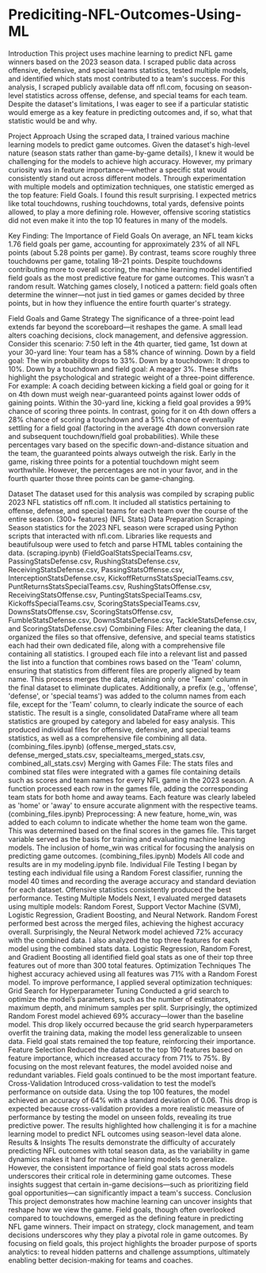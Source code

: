 # Prediciting-NFL-Outcomes-Using-ML
Introduction
This project uses machine learning to predict NFL game winners based on the 2023 season data. I scraped public data across offensive, defensive, and special teams statistics, tested multiple models, and identified which stats most contributed to a team's success.
For this analysis, I scraped publicly available data off nfl.com, focusing on season-level statistics across offense, defense, and special teams for each team. Despite the dataset's limitations, I was eager to see if a particular statistic would emerge as a key feature in predicting outcomes and, if so, what that statistic would be and why.

Project Approach
Using the scraped data, I trained various machine learning models to predict game outcomes. Given the dataset's high-level nature (season stats rather than game-by-game details), I knew it would be challenging for the models to achieve high accuracy. However, my primary curiosity was in feature importance—whether a specific stat would consistently stand out across different models.
Through experimentation with multiple models and optimization techniques, one statistic emerged as the top feature: Field Goals. I found this result surprising. I expected metrics like total touchdowns, rushing touchdowns, total yards, defensive points allowed, to play a more defining role. However, offensive scoring statistics did not even make it into the top 10 features in many of the models.

Key Finding: The Importance of Field Goals
On average, an NFL team kicks 1.76 field goals per game, accounting for approximately 23% of all NFL points (about 5.28 points per game). By contrast, teams score roughly three touchdowns per game, totaling 18–21 points. Despite touchdowns contributing more to overall scoring, the machine learning model identified field goals as the most predictive feature for game outcomes.
This wasn’t a random result. Watching games closely, I noticed a pattern: field goals often determine the winner—not just in tied games or games decided by three points, but in how they influence the entire fourth quarter's strategy.

Field Goals and Game Strategy
The significance of a three-point lead extends far beyond the scoreboard—it reshapes the game. A small lead alters coaching decisions, clock management, and defensive aggression.
Consider this scenario:
7:50 left in the 4th quarter, tied game, 1st down at your 30-yard line: Your team has a 58% chance of winning.
Down by a field goal: The win probability drops to 33%.
Down by a touchdown: It drops to 10%.
Down by a touchdown and field goal: A meager 3%.
These shifts highlight the psychological and strategic weight of a three-point difference. For example:
A coach deciding between kicking a field goal or going for it on 4th down must weigh near-guaranteed points against lower odds of gaining points.
Within the 30-yard line, kicking a field goal provides a 99% chance of scoring three points. In contrast, going for it on 4th down offers a 28% chance of scoring a touchdown and a 51% chance of eventually settling for a field goal (factoring in the average 4th down conversion rate and subsequent touchdown/field goal probabilities). While these percentages vary based on the specific down-and-distance situation and the team, the guaranteed points always outweigh the risk.
Early in the game, risking three points for a potential touchdown might seem worthwhile. However, the percentages are not in your favor, and in the fourth quarter those three points can be game-changing.

Dataset
The dataset used for this analysis was compiled by scraping public 2023 NFL statistics off nfl.com. It included all statistics pertaining to offense, defense, and special teams for each team over the course of the entire season. (300+ features)  (NFL Stats)
Data Preparation
Scraping: Season statistics for the 2023 NFL season were scraped using Python scripts that interacted with nfl.com. Libraries like requests and beautifulsoup were used to fetch and parse HTML tables containing the data. (scraping.ipynb)
(FieldGoalStatsSpecialTeams.csv, PassingStatsDefense.csv, RushingStatsDefense.csv, ReceivingStatsDefense.csv, PassingStatsOffense.csv, InterceptionStatsDefense.csv, KickoffReturnsStatsSpecialTeams.csv, PuntReturnsStatsSpecialTeams.csv, RushingStatsOffense.csv, ReceivingStatsOffense.csv, PuntingStatsSpecialTeams.csv, KickoffsSpecialTeams.csv, ScoringStatsSpecialTeams.csv, DownsStatsOffense.csv, ScoringStatsOffense.csv, FumbleStatsDefense.csv, DownsStatsDefense.csv, TackleStatsDefense.csv, and ScoringStatsDefense.csv)
Combining Files: After cleaning the data, I organized the files so that offensive, defensive, and special teams statistics each had their own dedicated file, along with a comprehensive file containing all statistics. I grouped each file into a relevant list and passed the list into a function that combines rows based on the 'Team' column, ensuring that statistics from different files are properly aligned by team name. This process merges the data, retaining only one 'Team' column in the final dataset to eliminate duplicates. Additionally, a prefix (e.g., 'offense', 'defense', or 'special teams') was added to the column names from each file, except for the 'Team' column, to clearly indicate the source of each statistic. The result is a single, consolidated DataFrame where all team statistics are grouped by category and labeled for easy analysis. This produced individual files for offensive, defensive, and special teams statistics, as well as a comprehensive file combining all data. (combining_files.ipynb)
 (offense_merged_stats.csv, defense_merged_stats.csv, specialteams_merged_stats.csv, combined_all_stats.csv)
Merging with Games File: The stats files and combined stat files were integrated with a games file containing details such as scores and team names for every NFL game in the 2023 season. A function processed each row in the games file, adding the corresponding team stats for both home and away teams. Each feature was clearly labeled as 'home' or 'away' to ensure accurate alignment with the respective teams. (combining_files.ipynb)
Preprocessing: A new feature, home_win, was added to each column to indicate whether the home team won the game. This was determined based on the final scores in the games file. This target variable served as the basis for training and evaluating machine learning models. The inclusion of home_win was critical for focusing the analysis on predicting game outcomes. (combining_files.ipynb)
Models 
All code and results are in my modeling.ipynb file.
Individual File Testing
I began by testing each individual file using a Random Forest classifier, running the model 40 times and recording the average accuracy and standard deviation for each dataset. Offensive statistics consistently produced the best performance.
Testing Multiple Models
Next, I evaluated merged datasets using multiple models: Random Forest, Support Vector Machine (SVM), Logistic Regression, Gradient Boosting, and Neural Network. Random Forest performed best across the merged files, achieving the highest accuracy overall. Surprisingly, the Neural Network model achieved 72% accuracy with the combined data.
I also analyzed the top three features for each model using the combined stats data. Logistic Regression, Random Forest, and Gradient Boosting all identified field goal stats as one of their top three features out of more than 300 total features.
Optimization Techniques
The highest accuracy achieved using all features was 71% with a Random Forest model. To improve performance, I applied several optimization techniques:
Grid Search for Hyperparameter Tuning
Conducted a grid search to optimize the model’s parameters, such as the number of estimators, maximum depth, and minimum samples per split.
Surprisingly, the optimized Random Forest model achieved 69% accuracy—lower than the baseline model. This drop likely occurred because the grid search hyperparameters overfit the training data, making the model less generalizable to unseen data. Field goal stats remained the top feature, reinforcing their importance.
Feature Selection
Reduced the dataset to the top 190 features based on feature importance, which increased accuracy from 71% to 75%. By focusing on the most relevant features, the model avoided noise and redundant variables. Field goals continued to be the most important feature.
Cross-Validation
Introduced cross-validation to test the model’s performance on outside data. Using the top 100 features, the model achieved an accuracy of 64% with a standard deviation of 0.06. This drop is expected because cross-validation provides a more realistic measure of performance by testing the model on unseen folds, revealing its true predictive power. The results highlighted how challenging it is for a machine learning model to predict NFL outcomes using season-level data alone.
Results & Insights
The results demonstrate the difficulty of accurately predicting NFL outcomes with total season data, as the variability in game dynamics makes it hard for machine learning models to generalize. However, the consistent importance of field goal stats across models underscores their critical role in determining game outcomes. These insights suggest that certain in-game decisions—such as prioritizing field goal opportunities—can significantly impact a team's success.
Conclusion
This project demonstrates how machine learning can uncover insights that reshape how we view the game. Field goals, though often overlooked compared to touchdowns, emerged as the defining feature in predicting NFL game winners. Their impact on strategy, clock management, and team decisions underscores why they play a pivotal role in game outcomes.
By focusing on field goals, this project highlights the broader purpose of sports analytics: to reveal hidden patterns and challenge assumptions, ultimately enabling better decision-making for teams and coaches.
